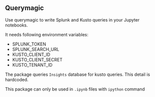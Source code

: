 ## Querymagic
Use querymagic to write Splunk and Kusto queries in your Jupyter notebooks.

It needs following environment variables:

- SPLUNK_TOKEN
- SPLUNK_SEARCH_URL
- KUSTO_CLIENT_ID
- KUSTO_CLIENT_SECRET
- KUSTO_TENANT_ID

The package queries `Insights` database for kusto queries. This detail is hardcoded.

This package can only be used in `.ipynb` files with `ipython` command